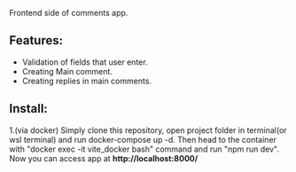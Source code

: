 Frontend side of comments app.

## Features:
- Validation of fields that user enter.
- Creating Main comment.
- Creating replies in main comments.

## Install:
1.(via docker) Simply clone this repository, open project folder in terminal(or wsl terminal) and run docker-compose up -d.
Then head to the container with "docker exec -it vite_docker bash" command and run "npm run dev". Now you can access app at <b>http://localhost:8000/</b>